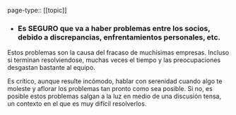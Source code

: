 page-type:: [[topic]]
- ### Es SEGURO que va a haber problemas entre los socios, debido a discrepancias, enfrentamientos personales, etc.

Estos problemas son la causa del fracaso de muchísimas empresas. Incluso si terminan resolviendose, muchas veces el tiempo y las preocupaciones desgastan bastante al equipo.

Es crítico, aunque resulte incómodo, hablar con serenidad cuando algo te moleste y aflorar los problemas tan pronto como sea posible. Si no, es posible estos problemas salgan a la luz en medio de una discusión tensa, un contexto en el que es muy difícil resolverlos.


